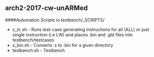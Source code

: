 ## arch2-2017-cw-unARMed

####Automation Scripts in testbench/_SCRIPTS/
* c_tc.sh - Runs test-case generating instructions for all (ALL) or just single instruction (i.e LW) and places .bin and .gld files into testbench/testcases
* s_bin.sh - Converts .s to .bin for a given directory
* testbench.sh - Testbench





